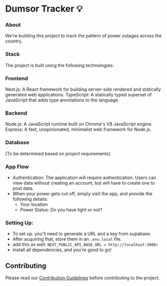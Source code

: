 # Dumsor Tracker 💡

### About

We're building this project to track the pattern of power outages across the country.

### Stack

The project is built using the following technologies:

### Frontend

Next.js: A React framework for building server-side rendered and statically generated web applications.
TypeScript: A statically typed superset of JavaScript that adds type annotations to the language.

### Backend

Node.js: A JavaScript runtime built on Chrome's V8 JavaScript engine.
Express: A fast, unopinionated, minimalist web framework for Node.js.

### Database

[To be determined based on project requirements]

### App Flow

- Authentication: The application will require authentication. Users can view data without creating an account, but will have to create one to post data.
- When your power gets cut off, simply visit the app, and provide the following details:
  - Your location
  - Power Status: Do you have light or not?

### Setting Up:

- To set up. you'll need to generate a URL and a key from supabase.
- After acquiring that, store them in an `.env.local` file.
- add this as well: `NEXT_PUBLIC_API_BASE_URL = http://localhost:3000/`
- Install all dependencies, and you're good to go!

## Contributing

Please read our [Contribution Guidelines](contributing/CONTRIBUTING.md) before contributing to the project.
